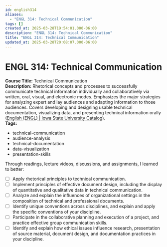 ```yaml
---
id: english314
aliases:
  - "ENGL 314: Technical Communication"
tags: []
created_at: 2025-03-28T19:54:01.000-06:00
description: "ENGL 314: Technical Communication"
title: "ENGL 314: Technical Communication"
updated_at: 2025-03-28T20:08:07.000-06:00
---
```



# ENGL 314: Technical Communication  
**Course Title:** Technical Communication  
**Description:** Rhetorical concepts and processes to successfully communicate technical information individually and collaboratively via written, oral, visual, and electronic modes. Emphasizes the major strategies for analyzing expert and lay audiences and adapting information to those audiences. Covers developing and designing usable technical documentation, visualizing data, and presenting technical information orally ([English (ENGL) | Iowa State University Catalog](https://catalog.iastate.edu/previouscatalogs/2018-2019/azcourses/engl/#:~:text=Rhetorical%20concepts%20and%20processes%20to,and%20presenting%20technical%20information%20orally)).  
**Tags:**  
- technical-communication  
- audience-analysis  
- technical-documentation  
- data-visualization  
- presentation-skills  

Through readings, lecture videos, discussions, and assignments, I learned to better:

- [ ] Apply rhetorical principles to technical communication.
- [ ] Implement principles of effective document design, including the display of quantitative and qualitative data in technical communication.
- [ ] Analyze and explain the influences of organizational settings in the composition of technical and professional documents.
- [ ] Identify unique conventions across disciplines, and explain and apply the specific conventions of your discipline.
- [ ] Participate in the collaborative planning and execution of a project, and practice effective group communication skills.
- [ ] Identify and explain how ethical issues influence research, presentation of source material, document design, and documentation practices in your discipline.

